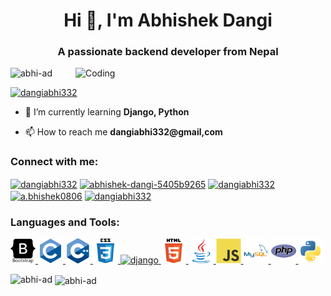 <h1 align="center">Hi 👋, I'm Abhishek Dangi</h1> 
<h3 align="center">A passionate backend developer from Nepal</h3>
<img align="right" alt="Coding" width="400" src="https://network-king.net/wp-content/uploads/2023/05/AdobeStock_231619969.jpeg">


<p align="left"> <img src="https://komarev.com/ghpvc/?username=abhi-ad&label=Profile%20views&color=0e75b6&style=flat" alt="abhi-ad" /> </p>

<p align="left"> <a href="https://twitter.com/dangiabhi332" target="blank"><img src="https://img.shields.io/twitter/follow/dangiabhi332?logo=twitter&style=for-the-badge" alt="dangiabhi332" /></a> </p>

- 🌱 I’m currently learning **Django, Python**

- 📫 How to reach me **dangiabhi332@gmail,com**

<h3 align="left">Connect with me:</h3>
<p align="left">
<a href="https://twitter.com/dangiabhi332" target="blank"><img align="center" src="https://raw.githubusercontent.com/rahuldkjain/github-profile-readme-generator/master/src/images/icons/Social/twitter.svg" alt="dangiabhi332" height="30" width="40" /></a>
<a href="https://linkedin.com/in/abhishek-dangi-5405b9265" target="blank"><img align="center" src="https://raw.githubusercontent.com/rahuldkjain/github-profile-readme-generator/master/src/images/icons/Social/linked-in-alt.svg" alt="abhishek-dangi-5405b9265" height="30" width="40" /></a>
<a href="https://fb.com/dangiabhi332" target="blank"><img align="center" src="https://raw.githubusercontent.com/rahuldkjain/github-profile-readme-generator/master/src/images/icons/Social/facebook.svg" alt="dangiabhi332" height="30" width="40" /></a>
<a href="https://instagram.com/a.bhishek0806" target="blank"><img align="center" src="https://raw.githubusercontent.com/rahuldkjain/github-profile-readme-generator/master/src/images/icons/Social/instagram.svg" alt="a.bhishek0806" height="30" width="40" /></a>
<a href="https://www.youtube.com/c/dangiabhi332" target="blank"><img align="center" src="https://raw.githubusercontent.com/rahuldkjain/github-profile-readme-generator/master/src/images/icons/Social/youtube.svg" alt="dangiabhi332" height="30" width="40" /></a>
</p>

<h3 align="left">Languages and Tools:</h3>
<p align="left"> <a href="https://getbootstrap.com" target="_blank" rel="noreferrer"> <img src="https://raw.githubusercontent.com/devicons/devicon/master/icons/bootstrap/bootstrap-plain-wordmark.svg" alt="bootstrap" width="40" height="40"/> </a> <a href="https://www.cprogramming.com/" target="_blank" rel="noreferrer"> <img src="https://raw.githubusercontent.com/devicons/devicon/master/icons/c/c-original.svg" alt="c" width="40" height="40"/> </a> <a href="https://www.w3schools.com/cpp/" target="_blank" rel="noreferrer"> <img src="https://raw.githubusercontent.com/devicons/devicon/master/icons/cplusplus/cplusplus-original.svg" alt="cplusplus" width="40" height="40"/> </a> <a href="https://www.w3schools.com/css/" target="_blank" rel="noreferrer"> <img src="https://raw.githubusercontent.com/devicons/devicon/master/icons/css3/css3-original-wordmark.svg" alt="css3" width="40" height="40"/> </a> <a href="https://www.djangoproject.com/" target="_blank" rel="noreferrer"> <img src="https://cdn.worldvectorlogo.com/logos/django.svg" alt="django" width="40" height="40"/> </a> <a href="https://www.w3.org/html/" target="_blank" rel="noreferrer"> <img src="https://raw.githubusercontent.com/devicons/devicon/master/icons/html5/html5-original-wordmark.svg" alt="html5" width="40" height="40"/> </a> <a href="https://www.java.com" target="_blank" rel="noreferrer"> <img src="https://raw.githubusercontent.com/devicons/devicon/master/icons/java/java-original.svg" alt="java" width="40" height="40"/> </a> <a href="https://developer.mozilla.org/en-US/docs/Web/JavaScript" target="_blank" rel="noreferrer"> <img src="https://raw.githubusercontent.com/devicons/devicon/master/icons/javascript/javascript-original.svg" alt="javascript" width="40" height="40"/> </a> <a href="https://www.mysql.com/" target="_blank" rel="noreferrer"> <img src="https://raw.githubusercontent.com/devicons/devicon/master/icons/mysql/mysql-original-wordmark.svg" alt="mysql" width="40" height="40"/> </a> <a href="https://www.php.net" target="_blank" rel="noreferrer"> <img src="https://raw.githubusercontent.com/devicons/devicon/master/icons/php/php-original.svg" alt="php" width="40" height="40"/> </a> <a href="https://www.python.org" target="_blank" rel="noreferrer"> <img src="https://raw.githubusercontent.com/devicons/devicon/master/icons/python/python-original.svg" alt="python" width="40" height="40"/> </a> </p>

<p><img align="left" src="https://github-readme-stats.vercel.app/api/top-langs?username=abhi-ad&show_icons=true&locale=en&layout=compact" alt="abhi-ad" /></p>

<p>&nbsp;<img align="center" src="https://github-readme-stats.vercel.app/api?username=abhi-ad&show_icons=true&locale=en" alt="abhi-ad" /></p>
